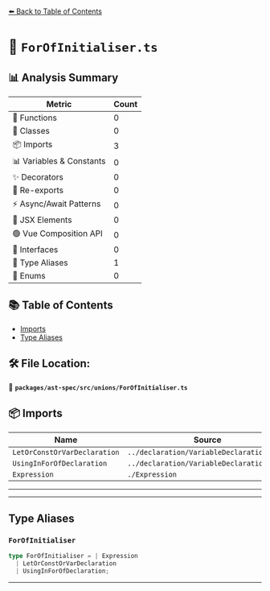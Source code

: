 [⬅️ Back to Table of Contents](../../../../index.md)

# 📄 `ForOfInitialiser.ts`

## 📊 Analysis Summary

| Metric | Count |
|--------|-------|
| 🔧 Functions | 0 |
| 🧱 Classes | 0 |
| 📦 Imports | 3 |
| 📊 Variables & Constants | 0 |
| ✨ Decorators | 0 |
| 🔄 Re-exports | 0 |
| ⚡ Async/Await Patterns | 0 |
| 💠 JSX Elements | 0 |
| 🟢 Vue Composition API | 0 |
| 📐 Interfaces | 0 |
| 📑 Type Aliases | 1 |
| 🎯 Enums | 0 |

## 📚 Table of Contents

- [Imports](#imports)
- [Type Aliases](#type-aliases)

## 🛠️ File Location:
📂 **`packages/ast-spec/src/unions/ForOfInitialiser.ts`**

## 📦 Imports

| Name | Source |
|------|--------|
| `LetOrConstOrVarDeclaration` | `../declaration/VariableDeclaration/spec` |
| `UsingInForOfDeclaration` | `../declaration/VariableDeclaration/spec` |
| `Expression` | `./Expression` |


---


---

## Type Aliases

### `ForOfInitialiser`

```ts
type ForOfInitialiser = | Expression
  | LetOrConstOrVarDeclaration
  | UsingInForOfDeclaration;
```


---